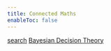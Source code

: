 ```yaml
---
title: Connected Maths
enableToc: false
---
```


[search](notes/search.md)
[Bayesian Decision Theory](notes/Bayesian%20Decision%20Theory.md)